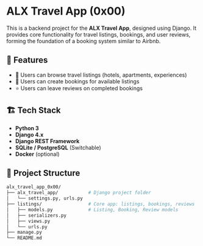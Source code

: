 # ALX Travel App (0x00)

This is a backend project for the **ALX Travel App**, designed using Django. It provides core functionality for travel listings, bookings, and user reviews, forming the foundation of a booking system similar to Airbnb.

## 🚀 Features

- 🔖 Users can browse travel listings (hotels, apartments, experiences)
- 📅 Users can create bookings for available listings
- ⭐ Users can leave reviews on completed bookings

## 🏗️ Tech Stack

- **Python 3**
- **Django 4.x**
- **Django REST Framework**
- **SQLite / PostgreSQL** (Switchable)
- **Docker** (optional)

## 📁 Project Structure

```bash
alx_travel_app_0x00/
├── alx_travel_app/           # Django project folder
│   └── settings.py, urls.py
├── listings/                 # Core app: listings, bookings, reviews
│   ├── models.py             # Listing, Booking, Review models
│   ├── serializers.py
│   ├── views.py
│   └── urls.py
├── manage.py
└── README.md
